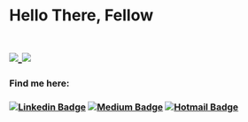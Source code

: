 <h1>Hello There, Fellow<h1/>

<a href="https://github.com/nlmatt07"/>
  <img align="center" src="https://github-readme-stats.vercel.app/api/top-langs/?username=nlmatt07&langs_count=8&hide=javascript,html,css,objective-c,ruby" />
</a>
<a href="https://github.com/nlmatt07"/>
  <img align="center" src="https://github-readme-stats.vercel.app/api?username=nlmatt07&show_icons=true&theme=default" />
</a>

<h3>Find me here: <h3/>
  
[![Linkedin Badge](https://img.shields.io/badge/-nlmatt07-blue?style=flat-square&logo=Linkedin&logoColor=white&link=https://www.linkedin.com/in/nlmatt07/)](https://www.linkedin.com/in/nlmatt07/) 
[![Medium Badge](https://img.shields.io/badge/-@nlmatt07-03a57a?style=flat-square&labelColor=000000&logo=Medium&link=https://medium.com/@nlmatt07/)](https://medium.com/nlmatt07)
[![Hotmail Badge](https://img.shields.io/badge/nlmatt07@Hotmail.com-0078D4?style=flat-square&logo=microsoft-outlook&logoColor=white&link=mailto:nlmatt07@hotmail.com)](mailto:nlmatt07@hotmail.com)
